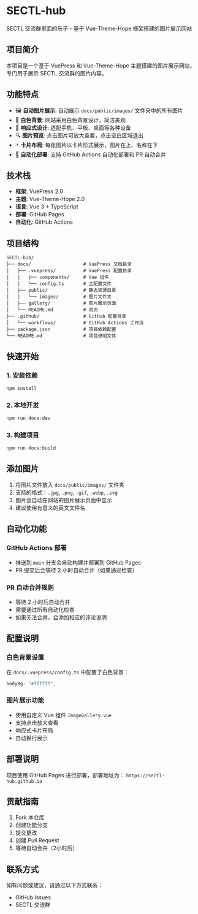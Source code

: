 # SECTL-hub

SECTL 交流群里面的乐子 - 基于 Vue-Theme-Hope 框架搭建的图片展示网站

## 项目简介

本项目是一个基于 VuePress 和 Vue-Theme-Hope 主题搭建的图片展示网站，专门用于展示 SECTL 交流群的图片内容。

## 功能特点

- 🖼️ **自动图片展示**: 自动展示 `docs/public/images/` 文件夹中的所有图片
- 🎨 **白色背景**: 网站采用白色背景设计，简洁美观
- 📱 **响应式设计**: 适配手机、平板、桌面等各种设备
- 🔍 **图片预览**: 点击图片可放大查看，点击空白区域退出
- 🃏 **卡片布局**: 每张图片以卡片形式展示，图片在上、名称在下
- 🤖 **自动化部署**: 支持 GitHub Actions 自动化部署和 PR 自动合并

## 技术栈

- **框架**: VuePress 2.0
- **主题**: Vue-Theme-Hope 2.0
- **语言**: Vue 3 + TypeScript
- **部署**: GitHub Pages
- **自动化**: GitHub Actions

## 项目结构

```
SECTL-hub/
├── docs/                   # VuePress 文档目录
│   ├── .vuepress/          # VuePress 配置目录
│   │   ├── components/     # Vue 组件
│   │   └── config.ts       # 主配置文件
│   ├── public/             # 静态资源目录
│   │   └── images/         # 图片文件夹
│   ├── gallery/            # 图片展示页面
│   └── README.md           # 首页
├── .github/                # GitHub 配置目录
│   └── workflows/          # GitHub Actions 工作流
├── package.json            # 项目依赖配置
└── README.md               # 项目说明文件
```

## 快速开始

### 1. 安装依赖

```bash
npm install
```

### 2. 本地开发

```bash
npm run docs:dev
```

### 3. 构建项目

```bash
npm run docs:build
```

## 添加图片

1. 将图片文件放入 `docs/public/images/` 文件夹
2. 支持的格式：`.jpg`, `.png`, `.gif`, `.webp`, `.svg`
3. 图片会自动在网站的图片展示页面中显示
4. 建议使用有意义的英文文件名

## 自动化功能

### GitHub Actions 部署
- 推送到 `main` 分支会自动构建并部署到 GitHub Pages
- PR 提交后会等待 2 小时自动合并（如果通过检查）

### PR 自动合并规则
- 等待 2 小时后自动合并
- 需要通过所有自动化检查
- 如果无法合并，会添加相应的评论说明

## 配置说明

### 白色背景设置
在 `docs/.vuepress/config.ts` 中配置了白色背景：

```typescript
bodyBg: "#ffffff",
```

### 图片展示功能
- 使用自定义 Vue 组件 `ImageGallery.vue`
- 支持点击放大查看
- 响应式卡片布局
- 自动换行展示

## 部署说明

项目使用 GitHub Pages 进行部署，部署地址为：
`https://sectl-hub.github.io`

## 贡献指南

1. Fork 本仓库
2. 创建功能分支
3. 提交更改
4. 创建 Pull Request
5. 等待自动合并（2小时后）

## 联系方式

如有问题或建议，请通过以下方式联系：
- GitHub Issues
- SECTL 交流群
